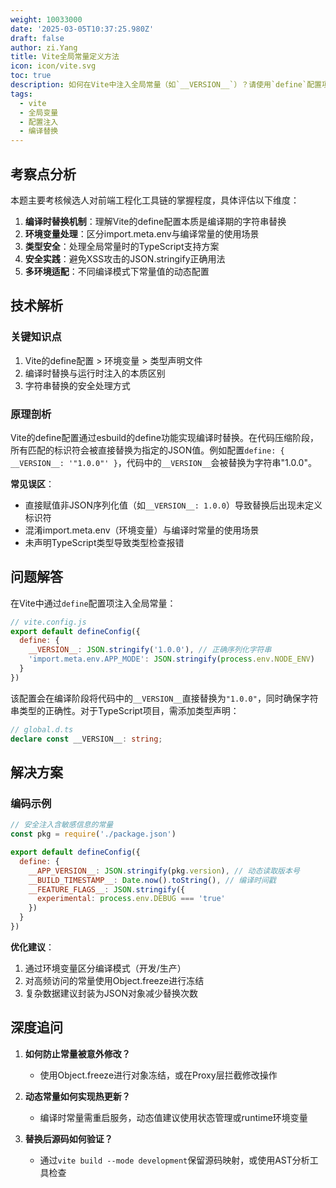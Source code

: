 ```yaml
---
weight: 10033000
date: '2025-03-05T10:37:25.980Z'
draft: false
author: zi.Yang
title: Vite全局常量定义方法
icon: icon/vite.svg
toc: true
description: 如何在Vite中注入全局常量（如`__VERSION__`）？请使用`define`配置项说明如何替换代码中的占位符变量？
tags:
  - vite
  - 全局变量
  - 配置注入
  - 编译替换
---
```


## 考察点分析

本题主要考核候选人对前端工程化工具链的掌握程度，具体评估以下维度：

1. **编译时替换机制**：理解Vite的define配置本质是编译期的字符串替换
2. **环境变量处理**：区分import.meta.env与编译常量的使用场景
3. **类型安全**：处理全局常量时的TypeScript支持方案
4. **安全实践**：避免XSS攻击的JSON.stringify正确用法
5. **多环境适配**：不同编译模式下常量值的动态配置

## 技术解析

### 关键知识点

1. Vite的define配置 > 环境变量 > 类型声明文件
2. 编译时替换与运行时注入的本质区别
3. 字符串替换的安全处理方式

### 原理剖析

Vite的define配置通过esbuild的define功能实现编译时替换。在代码压缩阶段，所有匹配的标识符会被直接替换为指定的JSON值。例如配置`define: { __VERSION__: '"1.0.0"' }`，代码中的`__VERSION__`会被替换为字符串"1.0.0"。

**常见误区**：

- 直接赋值非JSON序列化值（如`__VERSION__: 1.0.0`）导致替换后出现未定义标识符
- 混淆import.meta.env（环境变量）与编译时常量的使用场景
- 未声明TypeScript类型导致类型检查报错

## 问题解答

在Vite中通过`define`配置项注入全局常量：

```javascript
// vite.config.js
export default defineConfig({
  define: {
    __VERSION__: JSON.stringify('1.0.0'), // 正确序列化字符串
    'import.meta.env.APP_MODE': JSON.stringify(process.env.NODE_ENV)
  }
})
```

该配置会在编译阶段将代码中的`__VERSION__`直接替换为`"1.0.0"`，同时确保字符串类型的正确性。对于TypeScript项目，需添加类型声明：

```typescript
// global.d.ts
declare const __VERSION__: string;
```

## 解决方案

### 编码示例

```javascript
// 安全注入含敏感信息的常量
const pkg = require('./package.json')

export default defineConfig({
  define: {
    __APP_VERSION__: JSON.stringify(pkg.version), // 动态读取版本号
    __BUILD_TIMESTAMP__: Date.now().toString(), // 编译时间戳
    __FEATURE_FLAGS__: JSON.stringify({
      experimental: process.env.DEBUG === 'true'
    })
  }
})
```

**优化建议**：

1. 通过环境变量区分编译模式（开发/生产）
2. 对高频访问的常量使用Object.freeze进行冻结
3. 复杂数据建议封装为JSON对象减少替换次数

## 深度追问

1. **如何防止常量被意外修改？**
   - 使用Object.freeze进行对象冻结，或在Proxy层拦截修改操作

2. **动态常量如何实现热更新？**
   - 编译时常量需重启服务，动态值建议使用状态管理或runtime环境变量

3. **替换后源码如何验证？**
   - 通过`vite build --mode development`保留源码映射，或使用AST分析工具检查
